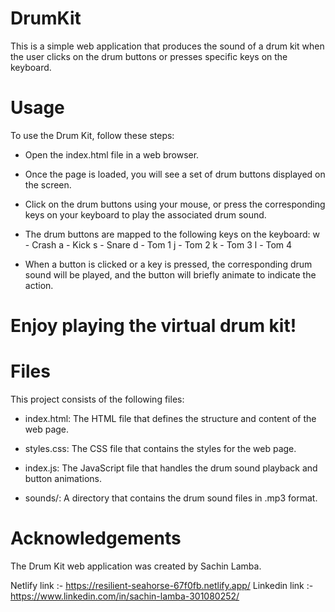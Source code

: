 # DrumKit

This is a simple web application that produces the sound of a drum kit when the user clicks on the drum buttons or presses specific keys on the keyboard.

# Usage
To use the Drum Kit, follow these steps:

+ Open the index.html file in a web browser.

+ Once the page is loaded, you will see a set of drum buttons displayed on the screen.

+ Click on the drum buttons using your mouse, or press the corresponding keys on your keyboard to play the associated drum sound.

+ The drum buttons are mapped to the following keys on the keyboard:
w - Crash
a - Kick
s - Snare
d - Tom 1
j - Tom 2
k - Tom 3
l - Tom 4
+ When a button is clicked or a key is pressed, the corresponding drum sound will be played, and the button will briefly animate to indicate the action.

# Enjoy playing the virtual drum kit!


# Files
This project consists of the following files:

 + index.html: The HTML file that defines the structure and content of the web page.

 + styles.css: The CSS file that contains the styles for the web page.

 + index.js: The JavaScript file that handles the drum sound playback and button animations.

 + sounds/: A directory that contains the drum sound files in .mp3 format.

# Acknowledgements
The Drum Kit web application was created by Sachin Lamba.

 Netlify link :- https://resilient-seahorse-67f0fb.netlify.app/
Linkedin link :- https://www.linkedin.com/in/sachin-lamba-301080252/
